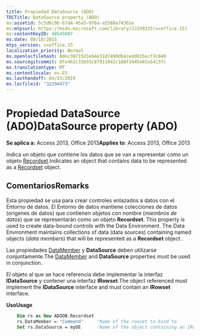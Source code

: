 ```yaml
---
title: Propiedad DataSource (ADO)
TOCTitle: DataSource property (ADO)
ms:assetid: 5c5d6c9b-b7d4-45a5-0f6a-a5580a74361e
ms:mtpsurl: https://msdn.microsoft.com/library/JJ249325(v=office.15)
ms:contentKeyID: 48545087
ms.date: 09/18/2015
mtps_version: v=office.15
localization_priority: Normal
ms.openlocfilehash: 0dec30715d1eb4e31d7490db4cedd015ecf3c040
ms.sourcegitcommit: 8fe462c32b91c87911942c188f3445e85a54137c
ms.translationtype: MT
ms.contentlocale: es-ES
ms.lasthandoff: 04/23/2019
ms.locfileid: "32294473"
---
```

# <a name="datasource-property-ado"></a><span data-ttu-id="34a02-102">Propiedad DataSource (ADO)</span><span class="sxs-lookup"><span data-stu-id="34a02-102">DataSource property (ADO)</span></span>


<span data-ttu-id="34a02-103">**Se aplica a:** Access 2013, Office 2013</span><span class="sxs-lookup"><span data-stu-id="34a02-103">**Applies to**: Access 2013, Office 2013</span></span>

<span data-ttu-id="34a02-104">Indica un objeto que contiene los datos que se van a representar como un objeto [Recordset](recordset-object-ado.md).</span><span class="sxs-lookup"><span data-stu-id="34a02-104">Indicates an object that contains data to be represented as a [Recordset](recordset-object-ado.md) object.</span></span>

## <a name="remarks"></a><span data-ttu-id="34a02-105">Comentarios</span><span class="sxs-lookup"><span data-stu-id="34a02-105">Remarks</span></span>

<span data-ttu-id="34a02-p101">Esta propiedad se usa para crear controles enlazados a datos con el Entorno de datos. El Entorno de datos mantiene colecciones de datos (orígenes de datos) que contienen objetos con nombre (*miembros de datos*) que se representarán como un objeto **Recordset**. </span><span class="sxs-lookup"><span data-stu-id="34a02-p101">This property is used to create data-bound controls with the Data Environment. The Data Environment maintains collections of data (data sources) containing named objects (*data members*) that will be represented as a **Recordset** object *.*</span></span>

<span data-ttu-id="34a02-108">Las propiedades [DataMember](datamember-property-ado.md) y **DataSource** deben utilizarse conjuntamente.</span><span class="sxs-lookup"><span data-stu-id="34a02-108">The [DataMember](datamember-property-ado.md) and **DataSource** properties must be used in conjunction.</span></span>

<span data-ttu-id="34a02-109">El objeto al que se hace referencia debe implementar la interfaz **IDataSource** y contener una interfaz **IRowset**.</span><span class="sxs-lookup"><span data-stu-id="34a02-109">The object referenced must implement the **IDataSource** interface and must contain an **IRowset** interface.</span></span>

<span data-ttu-id="34a02-110">**Uso**</span><span class="sxs-lookup"><span data-stu-id="34a02-110">**Usage**</span></span>

```vb
    Dim rs as New ADODB.Recordset
    rs.DataMember = "Command"     'Name of the rowset to bind to
    Set rs.DataSource = myDE      'Name of the object containing an IRowset
```
